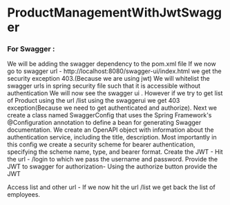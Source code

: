 # ProductManagementWithJwtSwagger
### For Swagger :
  We will be adding the swagger dependency to the pom.xml file
  If we now go to swagger url - http://localhost:8080/swagger-ui/index.html we get the security exception 403.(Because we are using jwt)
  We will whitelist the swagger urls in spring security file such that it is accessible without authentication
  We will now see the swagger ui .
  However if we try to get list of Product using the url /list using the swaggerui we get 403 exception(Because we need to get authenticated and authorize).
  Next we create a class named SwaggerConfig that uses the Spring Framework's @Configuration annotation to define a bean for generating Swagger documentation. We create an OpenAPI object with information about the authentication service, including the title, description. Most importantly in this config we create a security scheme for bearer authentication, specifying the scheme name, type, and bearer format.
  Create the JWT -
Hit the url - /login to which we pass the username and password.
Provide the JWT to swagger for authorization-
Using the authorize button provide the JWT

Access list and other url -
If we now hit the url /list we get back the list of employees.
  
  
